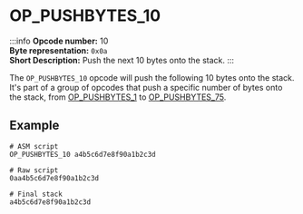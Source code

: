 # OP_PUSHBYTES_10
:::info
**Opcode number:** 10  
**Byte representation:**  `0x0a`  
**Short Description:** Push the next 10 bytes onto the stack. 
:::

The `OP_PUSHBYTES_10` opcode will push the following 10 bytes onto the stack. It's part of a group of opcodes that push a specific number of bytes onto the stack, from [OP_PUSHBYTES_1](./OP_PUSHBYTES_1.md) to [OP_PUSHBYTES_75](./OP_PUSHBYTES_75.md).

## Example
```shell
# ASM script
OP_PUSHBYTES_10 a4b5c6d7e8f90a1b2c3d

# Raw script
0aa4b5c6d7e8f90a1b2c3d

# Final stack
a4b5c6d7e8f90a1b2c3d
```
